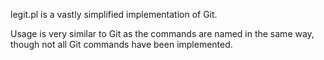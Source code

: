 legit.pl is a vastly simplified implementation of Git.

Usage is very similar to Git as the commands are named in the same way, though not all Git commands have been implemented.